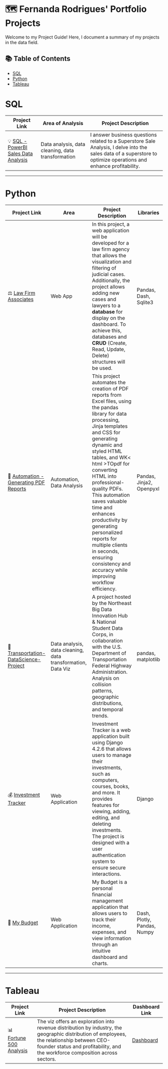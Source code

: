 # 🗺 Fernanda Rodrigues' Portfolio Projects

Welcome to my Project Guide! Here, I document a summary of my projects in the data field. 

## 📚 Table of Contents
- [SQL](#sql)
- [Python](#python)
- [Tableau](#tableau)

# SQL

| Project Link | Area of Analysis | Project Description |
|---|---|---|
| 💡 [SQL - PowerBI Sales Data Analysis](https://github.com/feer-rodriguess90/SQL-PowerBI-Sales-Data-Analysis-Portfolio-Project)| Data analysis, data cleaning, data transformation | I answer business questions related to a Superstore Sale Analysis,  I delve into the sales data of a superstore to optimize operations and enhance profitability. |

***

# Python
| Project Link | Area | Project Description | Libraries |    
|---|---|---|---|
| ⚖ [Law Firm Associates](https://github.com/feer-rodriguess90/law-firm-associates) | Web App | In this project, a web application will be developed for a law firm agency that allows the visualization and filtering of judicial cases. Additionally, the project allows adding new cases and lawyers to a <b>database</b> for display on the dashboard. To achieve this, databases and <b>CRUD</b> (Create, Read, Update, Delete) structures will be used. | Pandas, Dash, Sqlite3
| 🤖 [Automation - Generating PDF Reports](https://github.com/feer-rodriguess90/Automate_PDF_Report_Generator) | Automation, Data Analysis | This project automates the creation of PDF reports from Excel files, using the pandas library for data processing, Jinja templates and CSS for generating dynamic and styled HTML tables, and WK< html >TOpdf for converting HTML into professional-quality PDFs. This automation saves valuable time and enhances productivity by generating personalized reports for multiple clients in seconds, ensuring consistency and accuracy while improving workflow efficiency. | Pandas, Jinja2, Openpyxl
| 🚗 [Transportation-DataScience-Project](https://github.com/feer-rodriguess90/Transportation-DataScience-Project) | Data analysis, data cleaning, data transformation, Data Viz | A project hosted by the Northeast Big Data Innovation Hub & National Student Data Corps, in collaboration with the U.S. Department of Transportation Federal Highway Administration. Analysis on collision patterns, geographic distributions, and temporal trends. |  pandas, matplotlib |  
| 💰 [Investment Tracker](https://github.com/feer-rodriguess90/invista_me) | Web Application | Investment Tracker is a web application built using Django 4.2.6 that allows users to manage their investments, such as computers, courses, books, and more. It provides features for viewing, adding, editing, and deleting investments. The project is designed with a user authentication system to ensure secure interactions. | Django |
| 🧾 [My Budget](https://github.com/feer-rodriguess90/My_Budget) | Web Application | My Budget is a personal financial management application that allows users to track their income, expenses, and view information through an intuitive dashboard and charts. | Dash, Plotly, Pandas, Numpy |

***

# Tableau

| Project Link | Project Description | Dashboard Link |
|---|---|---|
| 📊 [Fortune 500 Analysis](https://github.com/feer-rodriguess90/Fortune-500-Data-Analysis-Project) | The viz offers an exploration into revenue distribution by industry, the geographic distribution of employees, the relationship between CEO-founder status and profitability, and the workforce composition across sectors. | [Dashboard](https://public.tableau.com/app/profile/fernanda.cunha/viz/Thetop500companiesbytotalrevenueintheUnitedStates/Painel1) |
